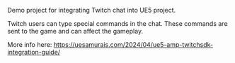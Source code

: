 Demo project for integrating Twitch chat into UE5 project.

Twitch users can type special commands in the chat. These commands are sent to the game and can affect the gameplay.

More info here: https://uesamurais.com/2024/04/ue5-amp-twitchsdk-integration-guide/
